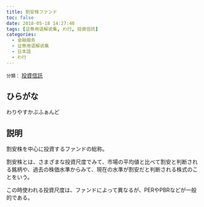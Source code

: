 ```yaml
---
title: 割安株ファンド
toc: false
date: 2018-05-18 14:27:40
tags: [证券用语解说集, わ行, 投資信託]
categories:
  - 金融服务
  - 证券用语解说集
  - 日本語
  - わ行
---
```


`分類：` [投資信託](/tags/投資信託/)

## ひらがな

わりやすかぶふぁんど

## 説明

割安株を中心に投資するファンドの総称。

割安株とは、さまざまな投資尺度でみて、市場の平均値と比べて割安と判断される銘柄や、過去の株価水準からみて、現在の水準が割安だと判断される株式のことをいう。

この時使われる投資尺度は、ファンドによって異なるが、PERやPBRなどが一般的である。

